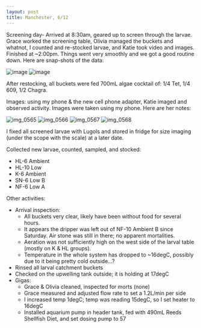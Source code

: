 ```yaml
---
layout: post
title: Manchester, 6/12
---
```

Screening day- Arrived at 8:30am, geared up to screen through the larvae. Grace worked the screening table, Olivia managed the buckets and whatnot, I counted and re-stocked larvae, and Katie took video and images.  Finished at ~2:00pm. Things went very smoothly and we got a good routine down. Here are snap-shots of the data: 

![image](https://user-images.githubusercontent.com/17264765/27249851-9074290e-52d3-11e7-8198-592270b9eafd.png)
![image](https://user-images.githubusercontent.com/17264765/27249862-c78ac114-52d3-11e7-87cd-635f9387371e.png)

After restocking, all buckets were fed 700mL algae cocktail of: 1/4 Tet, 1/4 609, 1/2 Chagra.

Images: using my phone & the new cell phone adapter, Katie imaged and observed activity. Images were taken using my phone.  Here are her notes:

![img_0565](https://user-images.githubusercontent.com/17264765/27249761-b26a03a0-52d1-11e7-974b-d28dfa1a8c7a.JPG)
![img_0566](https://user-images.githubusercontent.com/17264765/27249762-b26c1abe-52d1-11e7-92bc-01fe91984a69.JPG)
![img_0567](https://user-images.githubusercontent.com/17264765/27249763-b26d885e-52d1-11e7-9584-3ccb858bae20.JPG)
![img_0568](https://user-images.githubusercontent.com/17264765/27249764-b26fecac-52d1-11e7-8be5-ce88c0c5a265.JPG)

I fixed all screened larvae with Lugols and stored in fridge for size imaging (under the scope with the scale) at a later date.

Collected new larvae, counted, sampled, and stocked:
  * HL-6 Ambient
  * HL-10 Low
  * K-6 Ambient
  * SN-6 Low B
  * NF-6 Low A

Other activities:
  * Arrival inspection:
    - All buckets very clear, likely have been without food for several hours.   
    - It appears the dripper was left out of NF-10 Ambient B since Saturday. Air stone was still in there; no apparent mortalities. 
    - Aeration was not sufficiently high on the west side of the larval table (mostly on K & HL groups). 
    - Temperature in the whole system has dropped to ~16degC, possibly due to it being pretty cold outside...? 
  * Rinsed all larval catchment buckets
  * Checked on the upwelling tank outside; it is holding at 17degC
  * Gigas:
    - Grace & Olivia cleaned, inspected for morts (none)
    - Grace measured and adjusted flow rate to set a 1.2L/min per side
    - I increased temp 1degC; temp was reading 15degC, so I set heater to 16degC
    - Installed aquarium pump in header tank, fed with 490mL Reeds Shellfish Diet, and set dosing pump to 57
